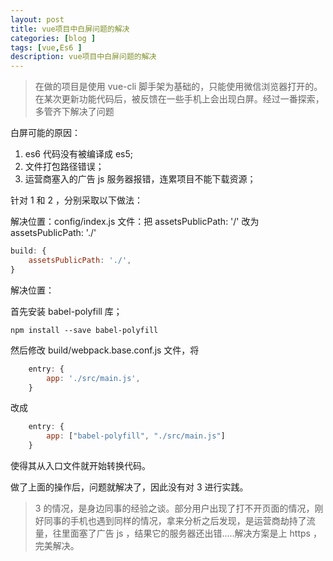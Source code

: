 ```yaml
---
layout: post
title: vue项目中白屏问题的解决
categories: [blog ]
tags: [vue,Es6 ]
description: vue项目中白屏问题的解决
---
```


> 在做的项目是使用 vue-cli 脚手架为基础的，只能使用微信浏览器打开的。在某次更新功能代码后，被反馈在一些手机上会出现白屏。经过一番探索，多管齐下解决了问题

白屏可能的原因：

1. es6 代码没有被编译成 es5;   
2. 文件打包路径错误；   
3. 运营商塞入的广告 js 服务器报错，连累项目不能下载资源；   

针对 1 和 2 ，分别采取以下做法：

解决位置：config/index.js 文件：把 assetsPublicPath: '/' 改为assetsPublicPath: './'

```javascript
build: {
    assetsPublicPath: './',
}
```

解决位置：

首先安装 babel-polyfill 库；

    npm install --save babel-polyfill


然后修改 build/webpack.base.conf.js 文件，将

```javascript
    entry: {
        app: './src/main.js',
    }
```

改成

```javascript
    entry: {
        app: ["babel-polyfill", "./src/main.js"]
    }
```

使得其从入口文件就开始转换代码。

做了上面的操作后，问题就解决了，因此没有对 3 进行实践。

> 3 的情况，是身边同事的经验之谈。部分用户出现了打不开页面的情况，刚好同事的手机也遇到同样的情况，拿来分析之后发现，是运营商劫持了流量，往里面塞了广告 js ，结果它的服务器还出错.....解决方案是上 https ，完美解决。
